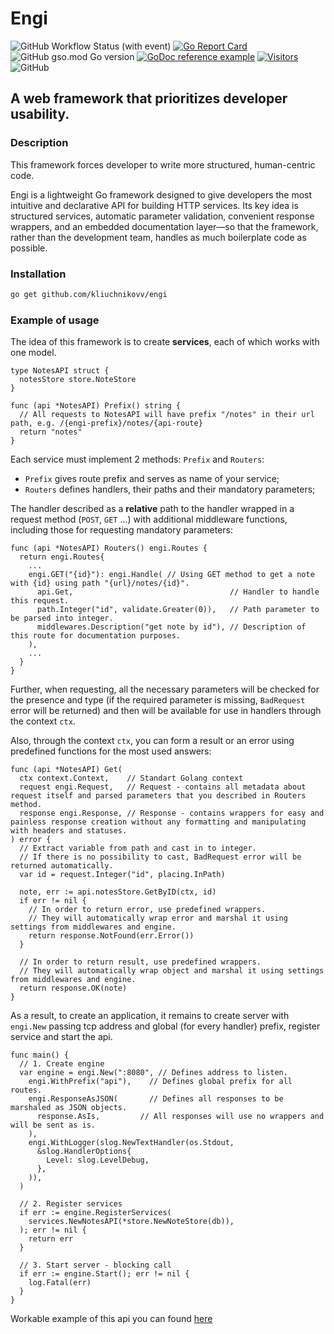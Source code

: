 # Engi

![GitHub Workflow Status (with event)](https://img.shields.io/github/actions/workflow/status/kliuchnikovv/engi/go.yml?style=for-the-badge)
[![Go Report Card](https://goreportcard.com/badge/github.com/kliuchnikovv/engi?style=for-the-badge)](https://goreportcard.com/report/github.com/kliuchnikovv/engi)
![GitHub gso.mod Go version](https://img.shields.io/github/go-mod/go-version/kliuchnikovv/engi?style=for-the-badge)
[![GoDoc reference example](https://img.shields.io/badge/godoc-reference-blue.svg?style=for-the-badge)](https://pkg.go.dev/github.com/kliuchnikovv/engi)
[![Visitors](https://api.visitorbadge.io/api/visitors?path=https%3A%2F%2Fgithub.com%2Fkliuchnikovv%2Fengi&label=Views&labelColor=%23697689&countColor=%23555555)](https://visitorbadge.io/status?path=https%3A%2F%2Fgithub.com%2Fkliuchnikovv%2Fengi)
![GitHub](https://img.shields.io/github/license/kliuchnikovv/engi?style=for-the-badge)


## A web framework that prioritizes developer usability.

### Description
This framework forces developer to write more structured, human-centric code.

Engi is a lightweight Go framework designed to give developers the most intuitive and declarative API for building HTTP services. Its key idea is structured services, automatic parameter validation, convenient response wrappers, and an embedded documentation layer—so that the framework, rather than the development team, handles as much boilerplate code as possible.

### Installation

```sh
go get github.com/kliuchnikovv/engi
```
### Example of usage

The idea of this framework is to create **services**, each of which works with one model.

```golang
type NotesAPI struct {
  notesStore store.NoteStore
}

func (api *NotesAPI) Prefix() string {
  // All requests to NotesAPI will have prefix "/notes" in their url path, e.g. /{engi-prefix}/notes/{api-route}
  return "notes"
}
```

Each service must implement 2 methods: `Prefix` and `Routers`:

- `Prefix` gives route prefix and serves as name of your service;
- `Routers` defines handlers, their paths and their mandatory parameters;

The handler described as a **relative** path to the handler wrapped in a request method (`POST`, `GET` ...<!--(godoc link?)-->)
with additional middleware functions, including those for requesting mandatory parameters:

```golang
func (api *NotesAPI) Routers() engi.Routes {
  return engi.Routes{
    ...
    engi.GET("{id}"): engi.Handle( // Using GET method to get a note with {id} using path "{url}/notes/{id}".
      api.Get,                                   // Handler to handle this request.
      path.Integer("id", validate.Greater(0)),   // Path parameter to be parsed into integer.
      middlewares.Description("get note by id"), // Description of this route for documentation purposes.
    ),
    ...
  }
}
```

Further, when requesting, all the necessary parameters will be checked for the presence and type (if the required parameter is missing, `BadRequest` error will be returned) and then will be available for use in handlers through the context `ctx`. <!--(godoc link?)-->

Also, through the context `ctx`<!--(godoc link?)-->, you can form a result or an error using predefined functions for the most used answers:

```golang
func (api *NotesAPI) Get(
  ctx context.Context,    // Standart Golang context
  request engi.Request,   // Request - contains all metadata about request itself and parsed parameters that you described in Routers method.
  response engi.Response, // Response - contains wrappers for easy and painless response creation without any formatting and manipulating with headers and statuses.
) error {
  // Extract variable from path and cast in to integer.
  // If there is no possibility to cast, BadRequest error will be returned automatically.
  var id = request.Integer("id", placing.InPath) 

  note, err := api.notesStore.GetByID(ctx, id)
  if err != nil {
    // In order to return error, use predefined wrappers.
    // They will automatically wrap error and marshal it using settings from middlewares and engine.
    return response.NotFound(err.Error())
  }

  // In order to return result, use predefined wrappers.
  // They will automatically wrap object and marshal it using settings from middlewares and engine.
  return response.OK(note)
}
```

As a result, to create an application, it remains to create server with `engi.New` passing tcp address and global (for every handler) prefix, register service and start the api.

```golang
func main() {
  // 1. Create engine
  var engine = engi.New(":8080", // Defines address to listen.
    engi.WithPrefix("api"),    // Defines global prefix for all routes.
    engi.ResponseAsJSON(       // Defines all responses to be marshaled as JSON objects.
      response.AsIs,         // All responses will use no wrappers and will be sent as is.
    ),
    engi.WithLogger(slog.NewTextHandler(os.Stdout,
      &slog.HandlerOptions{
        Level: slog.LevelDebug,
      },
    )),
  )

  // 2. Register services
  if err := engine.RegisterServices(
    services.NewNotesAPI(*store.NewNoteStore(db)),
  ); err != nil {
    return err
  }

  // 3. Start server - blocking call
  if err := engine.Start(); err != nil {
    log.Fatal(err)
  }
}
```

Workable example of this api you can found [here](https://github.com/kliuchnikovv/engi-example)
